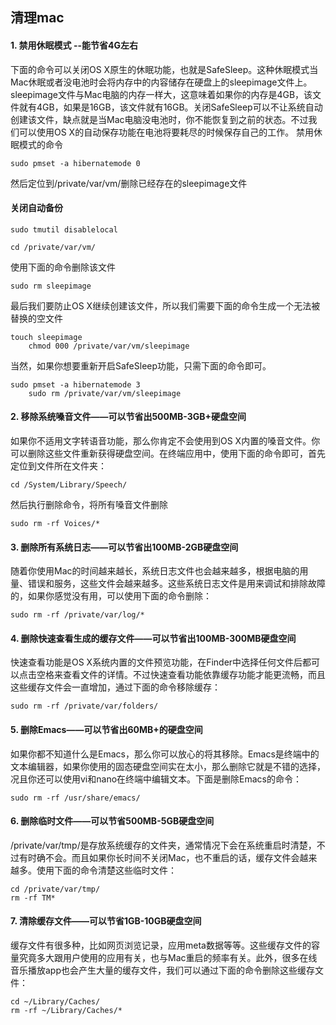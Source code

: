 ## 清理mac

#### 1. 禁用休眠模式 --能节省4G左右 
下面的命令可以关闭OS X原生的休眠功能，也就是SafeSleep。这种休眠模式当Mac休眠或者没电池时会将内存中的内容储存在硬盘上的sleepimage文件上。sleepimage文件与Mac电脑的内存一样大，这意味着如果你的内存是4GB，该文件就有4GB，如果是16GB，该文件就有16GB。关闭SafeSleep可以不让系统自动创建该文件，缺点就是当Mac电脑没电池时，你不能恢复到之前的状态。不过我们可以使用OS X的自动保存功能在电池将要耗尽的时候保存自己的工作。
禁用休眠模式的命令

```
sudo pmset -a hibernatemode 0
```
然后定位到/private/var/vm/删除已经存在的sleepimage文件

#### 关闭自动备份


```
sudo tmutil disablelocal
```

   
```
cd /private/var/vm/
```

使用下面的命令删除该文件

    
```
sudo rm sleepimage
```


最后我们要防止OS X继续创建该文件，所以我们需要下面的命令生成一个无法被替换的空文件

    
```
touch sleepimage
    chmod 000 /private/var/vm/sleepimage
```


当然，如果你想要重新开启SafeSleep功能，只需下面的命令即可。


```
sudo pmset -a hibernatemode 3
    sudo rm /private/var/vm/sleepimage
```


#### 2.  移除系统嗓音文件——可以节省出500MB-3GB+硬盘空间

如果你不适用文字转语音功能，那么你肯定不会使用到OS X内置的嗓音文件。你可以删除这些文件重新获得硬盘空间。在终端应用中，使用下面的命令即可，首先定位到文件所在文件夹：

    cd /System/Library/Speech/

然后执行删除命令，将所有嗓音文件删除

    sudo rm -rf Voices/*

#### 3. 删除所有系统日志——可以节省出100MB-2GB硬盘空间

随着你使用Mac的时间越来越长，系统日志文件也会越来越多，根据电脑的用量、错误和服务，这些文件会越来越多。这些系统日志文件是用来调试和排除故障的，如果你感觉没有用，可以使用下面的命令删除：

    sudo rm -rf /private/var/log/*
    
#### 4. 删除快速查看生成的缓存文件——可以节省出100MB-300MB硬盘空间

快速查看功能是OS X系统内置的文件预览功能，在Finder中选择任何文件后都可以点击空格来查看文件的详情。不过快速查看功能依靠缓存功能才能更流畅，而且这些缓存文件会一直增加，通过下面的命令移除缓存：

    sudo rm -rf /private/var/folders/
    
#### 5. 删除Emacs——可以节省出60MB+的硬盘空间

如果你都不知道什么是Emacs，那么你可以放心的将其移除。Emacs是终端中的文本编辑器，如果你使用的固态硬盘空间实在太小，那么删除它就是不错的选择，况且你还可以使用vi和nano在终端中编辑文本。下面是删除Emacs的命令：

    sudo rm -rf /usr/share/emacs/
    
#### 6. 删除临时文件——可以节省500MB-5GB硬盘空间

/private/var/tmp/是存放系统缓存的文件夹，通常情况下会在系统重启时清楚，不过有时确不会。而且如果你长时间不关闭Mac，也不重启的话，缓存文件会越来越多。使用下面的命令清楚这些临时文件：

    cd /private/var/tmp/
    rm -rf TM*
    
#### 7. 清除缓存文件——可以节省1GB-10GB硬盘空间

缓存文件有很多种，比如网页浏览记录，应用meta数据等等。这些缓存文件的容量究竟多大跟用户使用的应用有关，也与Mac重启的频率有关。此外，很多在线音乐播放app也会产生大量的缓存文件，我们可以通过下面的命令删除这些缓存文件：

    cd ~/Library/Caches/
    rm -rf ~/Library/Caches/*